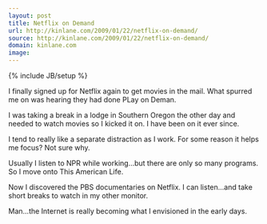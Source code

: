 ```yaml
---
layout: post
title: Netflix on Demand
url: http://kinlane.com/2009/01/22/netflix-on-demand/
source: http://kinlane.com/2009/01/22/netflix-on-demand/
domain: kinlane.com
image: 
---
```

{% include JB/setup %}<p>I finally signed up for Netflix again to get movies in the mail. What spurred me on was hearing they had done PLay on Deman.<p></p>
I was taking a break in a lodge in Southern Oregon the other day and needed to watch movies so I kicked it on. I have been on it ever since.<p></p>
I tend to really like a separate distraction as I work. For some reason it helps me focus? Not sure why.<p></p>
Usually I listen to NPR while working...but there are only so many programs. So I move onto This American Life.<p></p>
Now I discovered the PBS documentaries on Netflix. I can listen...and take short breaks to watch in my other monitor.<p></p>
Man...the Internet is really becoming what I envisioned in the early days.</p>
